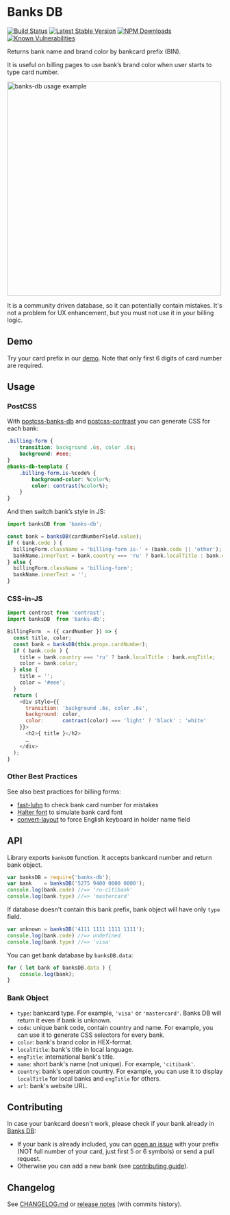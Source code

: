 # Banks DB
[![Build Status](https://img.shields.io/travis/ramoona/banks-db/master.svg?style=flat-square)](https://travis-ci.org/ramoona/banks-db)
[![Latest Stable Version](https://img.shields.io/npm/v/banks-db.svg?style=flat-square)](https://www.npmjs.com/package/banks-db)
[![NPM Downloads](https://img.shields.io/npm/dm/banks-db.svg?style=flat-square)](https://www.npmjs.com/package/banks-db)
[![Known Vulnerabilities](https://snyk.io/test/github/ramoona/banks-db/badge.svg?style=flat-square)](https://snyk.io/test/github/ramoona/banks-db)

Returns bank name and brand color by bankcard prefix (BIN).

It is useful on billing pages to use bank’s brand color when user starts to type card number.

<img src="https://ramoona.github.io/banks-db-demo/demo-example.jpg"
     alt="banks-db usage example"
     width="500px" height="500px" />

It is a community driven database, so it can potentially contain mistakes. It's not a problem for UX enhancement,
but you must not use it in your billing logic.

## Demo
Try your card prefix in our [demo](https://ramoona.github.io/banks-db-demo/). Note that only first 6 digits of card number are required.

## Usage

### PostCSS

With [postcss-banks-db](https://github.com/ramoona/postcss-banks-db) and
[postcss-contrast](https://github.com/stephenway/postcss-contrast) you can
generate CSS for each bank:

```css
.billing-form {
    transition: background .6s, color .6s;
    background: #eee;
}
@banks-db-template {
    .billing-form.is-%code% {
        background-color: %color%;
        color: contrast(%color%);
    }
}
```

And then switch bank’s style in JS:

```js
import banksDB from 'banks-db';

const bank = banksDB(cardNumberField.value);
if ( bank.code ) {
  billingForm.className = 'billing-form is-' + (bank.code || 'other');
  bankName.innerText = bank.country === 'ru' ? bank.localTitle : bank.engTitle;
} else {
  billingForm.className = 'billing-form';
  bankName.innerText = '';
}
```

### CSS-in-JS

```js
import contrast from 'contrast';
import banksDB  from 'banks-db';

BillingForm  = ({ cardNumber }) => {
  const title, color;
  const bank = banksDB(this.props.cardNumber);
  if ( bank.code ) {
    title = bank.country === 'ru' ? bank.localTitle : bank.engTitle;
    color = bank.color;
  } else {
    title = '';
    color = '#eee';
  }
  return (
    <div style={{
      transition: 'background .6s, color .6s',
      background: color,
      color:      contrast(color) === 'light' ? 'black' : 'white'
    }}>
      <h2>{ title }</h2>
      …
    </div>
  );
}
```

### Other Best Practices
See also best practices for billing forms:

* [fast-luhn](https://github.com/bendrucker/fast-luhn) to check bank card number for mistakes
* [Halter font](http://www.dafont.com/halter.font) to simulate bank card font
* [convert-layout](https://github.com/ai/convert-layout) to force English keyboard in holder name field

## API

Library exports `banksDB` function. It accepts bankcard number and return
bank object.

```js
var banksDB = require('banks-db');
var bank    = banksDB('5275 9400 0000 0000');
console.log(bank.code) //=> 'ru-citibank'
console.log(bank.type) //=> 'mastercard'
```

If database doesn't contain this bank prefix, bank object will have only
`type` field.

```js
var unknown = banksDB('4111 1111 1111 1111');
console.log(bank.code) //=> undefined
console.log(bank.type) //=> 'visa'
```

You can get bank database by `banksDB.data`:

```js
for ( let bank of banksDB.data ) {
    console.log(bank);
}
```

### Bank Object

* `type`: bankcard type. For example, `'visa'` or `'mastercard'`.
  Banks DB will return it even if bank is unknown.
* `code`: unique bank code, contain country and name. For example, you can use it to generate CSS selectors for every bank.
* `color`: bank's brand color in HEX-format.
* `localTitle`: bank's title in local language.
* `engTitle`: international bank's title.
* `name`: short bank's name (not unique). For example, `'citibank'`.
* `country`: bank's operation country. For example, you can use it
  to display `localTitle` for local banks and `engTitle` for others.
* `url`: bank's website URL.

## Contributing

In case your bankcard doesn't work, please check if your bank already in [Banks DB](https://github.com/Ramoona/banks-db/tree/master/banks):

- If your bank is already included, you can [open an issue](https://github.com/Ramoona/banks-db/issues) with your prefix (NOT full number of your card, just first 5 or 6 symbols) or send a pull request.
- Otherwise you can add a new bank (see [contributing guide](https://github.com/Ramoona/banks-db/blob/master/CONTRIBUTING.md)).

## Changelog
See [CHANGELOG.md](https://github.com/ramoona/banks-db/blob/master/CHANGELOG.md) or [release notes](https://github.com/ramoona/banks-db/releases) (with commits history).
